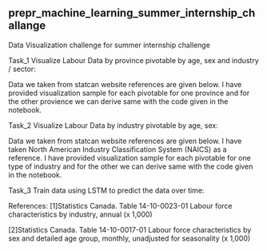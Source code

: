 ## prepr_machine_learning_summer_internship_challange
Data Visualization challenge for summer internship challenge

Task_1 Visualize Labour Data by province pivotable by age, sex and industry / sector:

Data we taken from statcan website references are given below.
I have provided visualization sample for each pivotable for one province and for the other provience we can derive same with the code given in the notebook. 

Task_2 Visualize Labour Data by industry pivotable by age, sex:

Data we taken from statcan website references are given below.
I have taken North American Industry Classification System (NAICS) as a reference.
I have provided visualization sample for each pivotable for one type of industry  and for the other we can derive same with the code given in the notebook.

Task_3 Train data using LSTM to predict the data over time:

References:
[1]Statistics Canada.  Table  14-10-0023-01   Labour force characteristics by industry, annual (x 1,000)

[2]Statistics Canada.  Table  14-10-0017-01   Labour force characteristics by sex and detailed age group, monthly, unadjusted for seasonality (x 1,000)
